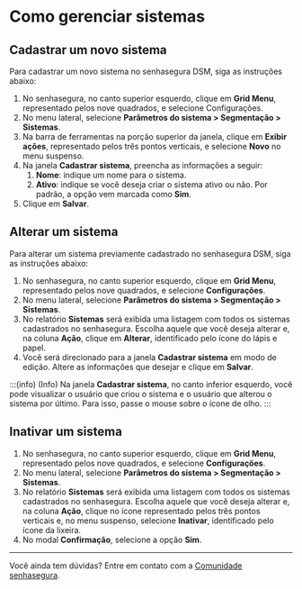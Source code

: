 # Como gerenciar sistemas

## Cadastrar um novo sistema

Para cadastrar um novo sistema no senhasegura DSM, siga as instruções abaixo:

1. No senhasegura, no canto superior esquerdo, clique em **Grid Menu**, representado pelos nove quadrados, e selecione Configurações.
2. No menu lateral, selecione **Parâmetros do sistema > Segmentação > Sistemas**.
3. Na barra de ferramentas na porção superior da janela, clique em **Exibir ações**, representado pelos três pontos verticais, e selecione **Novo** no menu suspenso.
4. Na janela **Cadastrar sistema**, preencha as informações a seguir:
   1. **Nome**: indique um nome para o sistema.
   2. **Ativo**: indique se você deseja criar o sistema ativo ou não. Por padrão, a opção vem marcada como **Sim**.
5. Clique em **Salvar**.

## Alterar um sistema

Para alterar um sistema previamente cadastrado no senhasegura DSM, siga as instruções abaixo:

1. No senhasegura, no canto superior esquerdo, clique em **Grid Menu**, representado pelos nove quadrados, e selecione **Configurações**.
2. No menu lateral, selecione **Parâmetros do sistema > Segmentação > Sistemas**.
3. No relatório **Sistemas** será exibida uma listagem com todos os sistemas cadastrados no senhasegura. Escolha aquele que você deseja alterar e, na coluna **Ação**, clique em **Alterar**, identificado pelo ícone do lápis e papel.
4. Você será direcionado para a janela **Cadastrar sistema** em modo de edição. Altere as informações que desejar e clique em **Salvar**.

:::(info) (Info)
Na janela **Cadastrar sistema**, no canto inferior esquerdo, você pode visualizar o usuário que criou o sistema e o usuário que alterou o sistema por último. Para isso, passe o mouse sobre o ícone de olho.
:::

## Inativar um sistema

1. No senhasegura, no canto superior esquerdo, clique em **Grid Menu**, representado pelos nove quadrados, e selecione **Configurações**.
2. No menu lateral, selecione **Parâmetros do sistema > Segmentação > Sistemas**.
3. No relatório **Sistemas** será exibida uma listagem com todos os sistemas cadastrados no senhasegura. Escolha aquele que você deseja alterar e, na coluna **Ação**, clique no ícone representado pelos três pontos verticais e, no menu suspenso, selecione **Inativar**, identificado pelo ícone da lixeira.
4. No modal **Confirmação**, selecione a opção **Sim**.

---

Você ainda tem dúvidas? Entre em contato com a [Comunidade senhasegura](https://community.senhasegura.io/).